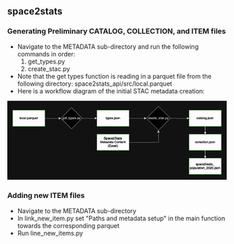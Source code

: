 ## space2stats

### Generating Preliminary CATALOG, COLLECTION, and ITEM files
- Navigate to the METADATA sub-directory and run the following commands in order:
    1. get_types.py
    2. create_stac.py
- Note that the get types function is reading in a parquet file from the following directory: space2stats_api/src/local.parquet
- Here is a workflow diagram of the initial STAC metadata creation:

![Create Stac](../../docs/images/create_stac_workflow.png)

### Adding new ITEM files
- Navigate to the METADATA sub-directory
- In link_new_item.py set "Paths and metadata setup" in the main function towards the corresponding parquet
- Run line_new_items.py